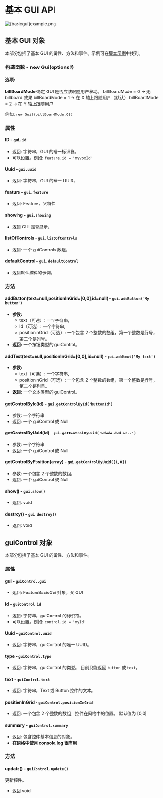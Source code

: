 # 基本 GUI API

![[basicgui]example.png](/features/[basicgui]example.png)

## 基本 GUI 对象
本部分包括了基本 GUI 的属性、方法和事件。示例可在[脚本示例](/docs/Scripting/Examples)中找到。

### 构造函数 - new Gui(options?)

#### 选项:
**billBoardMode**
确定 GUI 是否应该跟随用户移动。
billBoardMode = 0 -> 无 billboard 效果
billBoardMode = 1 -> 在 X 轴上跟随用户（默认）
billBoardMode = 2 -> 在 Y 轴上跟随用户

例如: `new Gui({billBoardMode:0})`

### 属性

#### ID - `gui.id`
- 返回: 字符串，GUI 的唯一标识符。
- 可以设置。例如: `feature.id = 'myvoxId'`

#### Uuid - `gui.uuid`
- 返回: 字符串，GUI 的唯一 UUID。

#### feature - `gui.feature`
- 返回: Feature，父特性

#### showing - `gui.showing`
- 返回 GUI 是否显示。

#### listOfControls - `gui.listOfControls`
- 返回: 一个 guiControls 数组。

#### defaultControl - `gui.defaultControl`
- 返回默认控件的示例。

### 方法

#### addButton(text=null,positionInGrid=[0,0],id=null) - `gui.addButton('My button')`
- **参数:**
	- text（可选）: 一个字符串,
  - Id（可选）: 一个字符串,
  - positionInGrid（可选）: 一个包含 2 个整数的数组，第一个整数是行号，第二个是列号。
- **返回:** 一个按钮类型的 guiControl。

#### addText(text=null,positionInGrid=[0,0],id=null) - `gui.addtext('My text')`
- **参数:**
	- text（可选）: 一个字符串,
  - positionInGrid（可选）: 一个包含 2 个整数的数组，第一个整数是行号，第二个是列号。
- **返回:** 一个文本类型的 guiControl。

#### getControlById(id) - `gui.getControlById('buttonId')`
- 参数: 一个字符串
- 返回: 一个 guiControl 或 Null

#### getControlByUuid(id) - `gui.getControlByUuid('wdwdw-dwd-wd..')`
- 参数: 一个字符串
- 返回: 一个 guiControl 或 Null

#### getControlByPosition(array) - `gui.getControlByUuid([1,0])`
- 参数: 一个包含 2 个整数的数组。
- 返回: 一个 guiControl 或 Null

#### show() - `gui.show()`
- 返回: void

#### destroy() - `gui.destroy()`
- 返回: void

## guiControl 对象
本部分包括了基本 GUI 的属性、方法和事件。

### 属性

#### gui - `guiControl.gui`
- 返回: FeatureBasicGui 对象，父 GUI

#### id - `guiControl.id`
- 返回: 字符串，guiControl 的标识符。
- 可以设置。例如: `control.id = 'myId'`

#### Uuid - `guiControl.uuid`
- 返回: 字符串，guiControl 的唯一 UUID。

#### type - `guiControl.type`
- 返回: 字符串，guiControl 的类型。
目前只能返回 `button` 或 `text`。

#### text - `guiControl.text`
- 返回: 字符串，Text 或 Button 控件的文本。

#### positionInGrid - `guiControl.positionInGrid`
- 返回: 一个包含 2 个整数的数组，控件在网格中的位置。
默认值为 [0,0]

#### summary - `guiControl.summary`
- 返回: 包含控件基本信息的对象。
- **在网格中使用 console.log 很有用**

### 方法

#### update() - `guiControl.update()`
更新控件。
- 返回 void